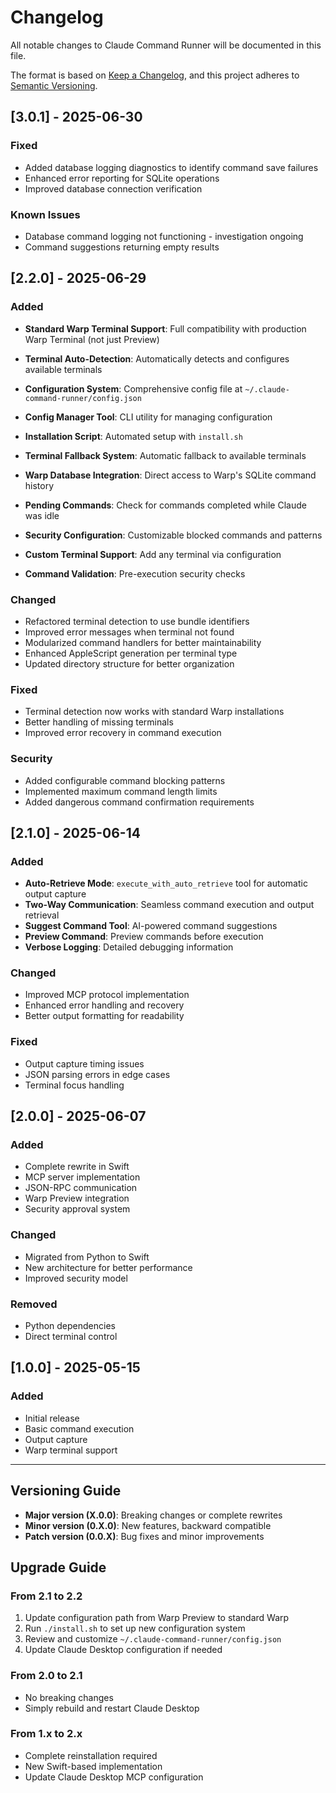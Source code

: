 # Changelog

All notable changes to Claude Command Runner will be documented in this file.

The format is based on [Keep a Changelog](https://keepachangelog.com/en/1.0.0/),
and this project adheres to [Semantic Versioning](https://semver.org/spec/v2.0.0.html).

## [3.0.1] - 2025-06-30

### Fixed
- Added database logging diagnostics to identify command save failures
- Enhanced error reporting for SQLite operations
- Improved database connection verification

### Known Issues
- Database command logging not functioning - investigation ongoing
- Command suggestions returning empty results

## [2.2.0] - 2025-06-29

### Added
- **Standard Warp Terminal Support**: Full compatibility with production Warp Terminal (not just Preview)
- **Terminal Auto-Detection**: Automatically detects and configures available terminals
- **Configuration System**: Comprehensive config file at `~/.claude-command-runner/config.json`
- **Config Manager Tool**: CLI utility for managing configuration

- **Installation Script**: Automated setup with `install.sh`
- **Terminal Fallback System**: Automatic fallback to available terminals
- **Warp Database Integration**: Direct access to Warp's SQLite command history
- **Pending Commands**: Check for commands completed while Claude was idle
- **Security Configuration**: Customizable blocked commands and patterns
- **Custom Terminal Support**: Add any terminal via configuration
- **Command Validation**: Pre-execution security checks

### Changed
- Refactored terminal detection to use bundle identifiers
- Improved error messages when terminal not found
- Modularized command handlers for better maintainability
- Enhanced AppleScript generation per terminal type
- Updated directory structure for better organization

### Fixed
- Terminal detection now works with standard Warp installations
- Better handling of missing terminals
- Improved error recovery in command execution

### Security
- Added configurable command blocking patterns
- Implemented maximum command length limits
- Added dangerous command confirmation requirements

## [2.1.0] - 2025-06-14

### Added
- **Auto-Retrieve Mode**: `execute_with_auto_retrieve` tool for automatic output capture
- **Two-Way Communication**: Seamless command execution and output retrieval
- **Suggest Command Tool**: AI-powered command suggestions
- **Preview Command**: Preview commands before execution
- **Verbose Logging**: Detailed debugging information

### Changed
- Improved MCP protocol implementation
- Enhanced error handling and recovery
- Better output formatting for readability

### Fixed
- Output capture timing issues
- JSON parsing errors in edge cases
- Terminal focus handling

## [2.0.0] - 2025-06-07

### Added
- Complete rewrite in Swift
- MCP server implementation
- JSON-RPC communication
- Warp Preview integration
- Security approval system

### Changed
- Migrated from Python to Swift
- New architecture for better performance
- Improved security model

### Removed
- Python dependencies
- Direct terminal control

## [1.0.0] - 2025-05-15

### Added
- Initial release
- Basic command execution
- Output capture
- Warp terminal support

---

## Versioning Guide

- **Major version (X.0.0)**: Breaking changes or complete rewrites
- **Minor version (0.X.0)**: New features, backward compatible
- **Patch version (0.0.X)**: Bug fixes and minor improvements

## Upgrade Guide

### From 2.1 to 2.2
1. Update configuration path from Warp Preview to standard Warp
2. Run `./install.sh` to set up new configuration system
3. Review and customize `~/.claude-command-runner/config.json`
4. Update Claude Desktop configuration if needed

### From 2.0 to 2.1
- No breaking changes
- Simply rebuild and restart Claude Desktop

### From 1.x to 2.x
- Complete reinstallation required
- New Swift-based implementation
- Update Claude Desktop MCP configuration